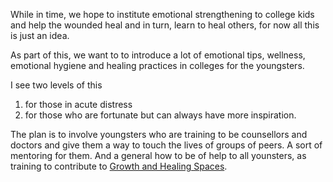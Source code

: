 While in time, we hope to institute emotional strengthening to college kids and help the wounded heal and in turn, learn to heal others, for now all this is just an idea.

As part of this, we want to to introduce a lot of emotional tips, wellness, emotional hygiene and healing practices in colleges for the youngsters.

I see two levels of this

1. for those in acute distress
2. for those who are fortunate but can always have more inspiration.

The plan is to involve youngsters who are training to be counsellors and doctors and give them a way to touch the lives of groups of peers. A sort of mentoring for them. And a general how to be of help to all younsters, as training to contribute to [Growth and Healing Spaces](../../groups/spaces/).
